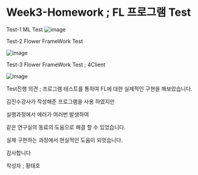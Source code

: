 # Week3-Homework ; FL 프로그램 Test
Test-1 ML Test
![image](https://user-images.githubusercontent.com/82348104/191165898-903a51e4-6a40-4b9b-bc4b-0b4a1f871d77.png)

Test-2 Flower FrameWork Test

![image](https://user-images.githubusercontent.com/82348104/191164986-c5028e42-90f7-4025-89dd-5699aa6ac3a3.png)

Test-3 Flower FrameWork Test ; 4Client

![image](https://user-images.githubusercontent.com/82348104/191182409-6d7a8d80-8fed-463b-81b8-0acb0e013a48.png)


Test진행 의견 ;
프로그램 테스트를 통하여 FL에 대한 실제적인 구현을 해보았습니다.

김진수강사가 작성해준 프로그램을 사용 하였지만

실행과정에서 에러가 여러번 발생하여 

같은 연구실의 동료의 도움으로 해결 할 수 있었습니다.

실제 구현하는 과정에서 현실적인 도움이 되엇습니다.

감사합니다

작성자 ; 황태호
